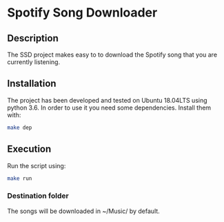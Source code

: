# Spotify Song Downloader

## Description
The SSD project makes easy to to download the Spotify song that you are currently listening.

## Installation
The project has been developed and tested on Ubuntu 18.04LTS using python 3.6.
In order to use it you need some dependencies. Install them with:
```bash
make dep
```
## Execution
Run the script using:
```bash
make run
```
### Destination folder
The songs will be downloaded in ~/Music/ by default.



